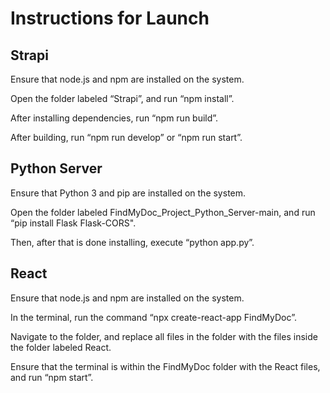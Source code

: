 # Instructions for Launch 

## Strapi 

Ensure that node.js and npm are installed on the system. 

Open the folder labeled “Strapi”, and run “npm install”. 

After installing dependencies, run “npm run build”. 

After building, run “npm run develop” or “npm run start”. 

## Python Server 

Ensure that Python 3 and pip are installed on the system. 

Open the folder labeled FindMyDoc_Project_Python_Server-main, and run “pip install Flask Flask-CORS". 

Then, after that is done installing, execute “python app.py”. 

## React 

Ensure that node.js and npm are installed on the system. 

In the terminal, run the command “npx create-react-app FindMyDoc”. 

Navigate to the folder, and replace all files in the folder with the files inside the folder labeled React. 

Ensure that the terminal is within the FindMyDoc folder with the React files, and run “npm start”. 
